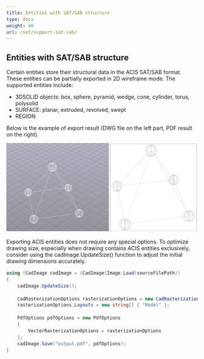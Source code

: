 ```yaml
---
title: Entities with SAT/SAB structure
type: docs
weight: 40
url: /net/support-sat-sab/
---
```


## **Entities with SAT/SAB structure**

Certain entities store their structural data in the ACIS SAT/SAB format. These entities can be partially exported in 2D wireframe mode. The supported entities include:

*	3DSOLID objects: box, sphere, pyramid, wedge, cone, cylinder, torus, polysolid
*	SURFACE: planar, extruded, revolved, swept
*	REGION

Below is the example of export result (DWG file on the left part, PDF result on the right).

![Export of cone and spheres](coneAndSpheres.png)

Exporting ACIS entities does not require any special options. To optimize drawing size, especially when drawing contains ACIS entities exclusively, consider using the cadImage.UpdateSize() function to adjust the initial drawing dimensions accurately.

```csharp
using (CadImage cadImage = (CadImage)Image.Load(sourceFilePath))
{
	cadImage.UpdateSize();
	
	CadRasterizationOptions rasterizationOptions = new CadRasterizationOptions();
	rasterizationOptions.Layouts = new string[] { "Model" };

	PdfOptions pdfOptions = new PdfOptions
	{
		VectorRasterizationOptions = rasterizationOptions
	};
	cadImage.Save("output.pdf", pdfOptions);
}
```

